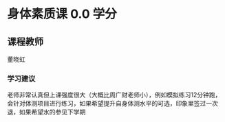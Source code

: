 # 身体素质课  0.0 学分
## 课程教师
董晓虹

### 学习建议
老师非常认真但上课强度很大（大概比周广财老师小），例如模拟练习12分钟跑，会针对体测项目进行练习，如果希望提升自身体测水平的可选，印象里签过一次退，如果希望水的参见下学期  
